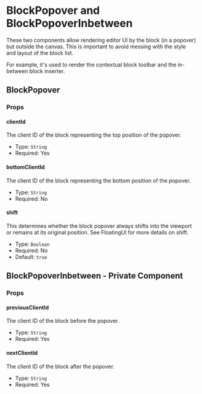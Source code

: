 # BlockPopover and BlockPopoverInbetween

These two components allow rendering editor UI by the block (in a popover) but outside the canvas. This is important to avoid messing with the style and layout of the block list.

For example, it's used to render the contextual block toolbar and the in-between block inserter.

## BlockPopover

### Props

#### clientId

The client ID of the block representing the top position of the popover.

-   Type: `String`
-   Required: Yes

#### bottomClientId

The client ID of the block representing the bottom position of the popover.

-   Type: `String`
-   Required: No

#### shift

This determines whether the block popover always shifts into the viewport or remains at its original position. See FloatingUI for more details on shift.

-	Type: `Boolean`
-	Required: No
-	Default: `true`

## BlockPopoverInbetween - Private Component

### Props

#### previousClientId

The client ID of the block before the popover.

-   Type: `String`
-   Required: Yes

#### nextClientId

The client ID of the block after the popover.

-   Type: `String`
-   Required: Yes
